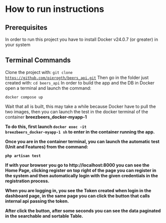 # How to run instructions
## Prerequisites
In order to run this project you have to install Docker v24.0.7 (or greater) in your system

## Terminal Commands
Clone the project with: <code>git clone https://github.com/pierogth/beers_api.git</code>
Then go in the folder just created with: <code>cd beers_api</code>
In order to build the app and the DB in Docker open a terminal and launch the command:

<code>docker compose up</code>

Wait that all is built, this may take a while because Docker have to pull the two images, then you can launch the test in the docker terminal of the container <b>breezbeers_docker-myapp-1<b/>

To do this, first launch <code>docker exec -it breezbeers_docker-myapp-1 sh</code> to enter in the container running the app.

Once you are in the container terminal, you can launch the automatic test (Unit and Features) from the command:

<code>php artisan test</code>

If with your browser you go to http://localhost:8000 you can see the Home Page, clicking register on top right of the page you can register in the system and then automatically login with the given credentials in the registration process.

When you are logging in, you see the Token created when login in the dashboard page, in the same page you can click the button that calls internal api passing the token.

After click the button, after some seconds you can see the data paginated in the searchable and sortable Table.
